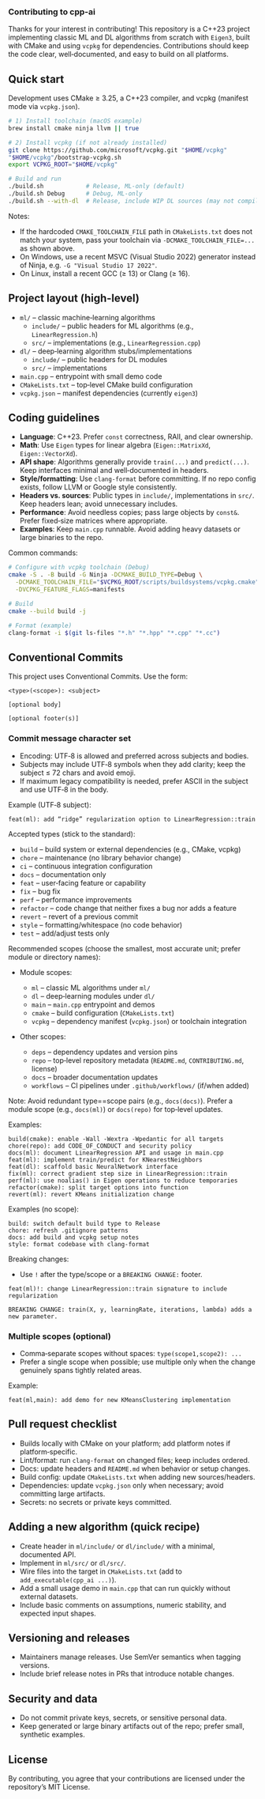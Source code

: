 ### Contributing to cpp-ai

Thanks for your interest in contributing! This repository is a C++23 project implementing classic ML and DL algorithms from scratch with `Eigen3`, built with CMake and using `vcpkg` for dependencies. Contributions should keep the code clear, well‑documented, and easy to build on all platforms.

## Quick start

Development uses CMake ≥ 3.25, a C++23 compiler, and vcpkg (manifest mode via `vcpkg.json`).

```bash
# 1) Install toolchain (macOS example)
brew install cmake ninja llvm || true

# 2) Install vcpkg (if not already installed)
git clone https://github.com/microsoft/vcpkg.git "$HOME/vcpkg"
"$HOME/vcpkg"/bootstrap-vcpkg.sh
export VCPKG_ROOT="$HOME/vcpkg"

# Build and run
./build.sh            # Release, ML-only (default)
./build.sh Debug      # Debug, ML-only
./build.sh --with-dl  # Release, include WIP DL sources (may not compile yet)
```

Notes:
- If the hardcoded `CMAKE_TOOLCHAIN_FILE` path in `CMakeLists.txt` does not match your system, pass your toolchain via `-DCMAKE_TOOLCHAIN_FILE=...` as shown above.
- On Windows, use a recent MSVC (Visual Studio 2022) generator instead of Ninja, e.g. `-G "Visual Studio 17 2022"`.
- On Linux, install a recent GCC (≥ 13) or Clang (≥ 16).

## Project layout (high-level)

- `ml/` – classic machine‑learning algorithms
  - `include/` – public headers for ML algorithms (e.g., `LinearRegression.h`)
  - `src/` – implementations (e.g., `LinearRegression.cpp`)
- `dl/` – deep‑learning algorithm stubs/implementations
  - `include/` – public headers for DL modules
  - `src/` – implementations
- `main.cpp` – entrypoint with small demo code
- `CMakeLists.txt` – top‑level CMake build configuration
- `vcpkg.json` – manifest dependencies (currently `eigen3`)

## Coding guidelines

- **Language**: C++23. Prefer `const` correctness, RAII, and clear ownership.
- **Math**: Use `Eigen` types for linear algebra (`Eigen::MatrixXd`, `Eigen::VectorXd`).
- **API shape**: Algorithms generally provide `train(...)` and `predict(...)`. Keep interfaces minimal and well‑documented in headers.
- **Style/formatting**: Use `clang-format` before committing. If no repo config exists, follow LLVM or Google style consistently.
- **Headers vs. sources**: Public types in `include/`, implementations in `src/`. Keep headers lean; avoid unnecessary includes.
- **Performance**: Avoid needless copies; pass large objects by `const&`. Prefer fixed‑size matrices where appropriate.
- **Examples**: Keep `main.cpp` runnable. Avoid adding heavy datasets or large binaries to the repo.

Common commands:

```bash
# Configure with vcpkg toolchain (Debug)
cmake -S . -B build -G Ninja -DCMAKE_BUILD_TYPE=Debug \
  -DCMAKE_TOOLCHAIN_FILE="$VCPKG_ROOT/scripts/buildsystems/vcpkg.cmake" \
  -DVCPKG_FEATURE_FLAGS=manifests

# Build
cmake --build build -j

# Format (example)
clang-format -i $(git ls-files "*.h" "*.hpp" "*.cpp" "*.cc")
```

## Conventional Commits

This project uses Conventional Commits. Use the form:

```
<type>(<scope>): <subject>

[optional body]

[optional footer(s)]
```

### Commit message character set

- Encoding: UTF‑8 is allowed and preferred across subjects and bodies.
- Subjects may include UTF‑8 symbols when they add clarity; keep the subject ≤ 72 chars and avoid emoji.
- If maximum legacy compatibility is needed, prefer ASCII in the subject and use UTF‑8 in the body.

Example (UTF‑8 subject):

```
feat(ml): add “ridge” regularization option to LinearRegression::train
```

Accepted types (stick to the standard):

- `build` – build system or external dependencies (e.g., CMake, vcpkg)
- `chore` – maintenance (no library behavior change)
- `ci` – continuous integration configuration
- `docs` – documentation only
- `feat` – user‑facing feature or capability
- `fix` – bug fix
- `perf` – performance improvements
- `refactor` – code change that neither fixes a bug nor adds a feature
- `revert` – revert of a previous commit
- `style` – formatting/whitespace (no code behavior)
- `test` – add/adjust tests only

Recommended scopes (choose the smallest, most accurate unit; prefer module or directory names):

- Module scopes:
  - `ml` – classic ML algorithms under `ml/`
  - `dl` – deep‑learning modules under `dl/`
  - `main` – `main.cpp` entrypoint and demos
  - `cmake` – build configuration (`CMakeLists.txt`)
  - `vcpkg` – dependency manifest (`vcpkg.json`) or toolchain integration

- Other scopes:
  - `deps` – dependency updates and version pins
  - `repo` – top‑level repository metadata (`README.md`, `CONTRIBUTING.md`, license)
  - `docs` – broader documentation updates
  - `workflows` – CI pipelines under `.github/workflows/` (if/when added)

Note: Avoid redundant type==scope pairs (e.g., `docs(docs)`). Prefer a module scope (e.g., `docs(ml)`) or `docs(repo)` for top‑level updates.

Examples:

```text
build(cmake): enable -Wall -Wextra -Wpedantic for all targets
chore(repo): add CODE_OF_CONDUCT and security policy
docs(ml): document LinearRegression API and usage in main.cpp
feat(ml): implement train/predict for KNearestNeighbors
feat(dl): scaffold basic NeuralNetwork interface
fix(ml): correct gradient step size in LinearRegression::train
perf(ml): use noalias() in Eigen operations to reduce temporaries
refactor(cmake): split target options into function
revert(ml): revert KMeans initialization change
```

Examples (no scope):

```text
build: switch default build type to Release
chore: refresh .gitignore patterns
docs: add build and vcpkg setup notes
style: format codebase with clang-format
```

Breaking changes:

- Use `!` after the type/scope or a `BREAKING CHANGE:` footer.

```text
feat(ml)!: change LinearRegression::train signature to include regularization

BREAKING CHANGE: train(X, y, learningRate, iterations, lambda) adds a new parameter.
```

### Multiple scopes (optional)

- Comma‑separate scopes without spaces: `type(scope1,scope2): ...`
- Prefer a single scope when possible; use multiple only when the change genuinely spans tightly related areas.

Example:

```text
feat(ml,main): add demo for new KMeansClustering implementation
```

## Pull request checklist

- Builds locally with CMake on your platform; add platform notes if platform‑specific.
- Lint/format: run `clang-format` on changed files; keep includes ordered.
- Docs: update headers and `README.md` when behavior or setup changes.
- Build config: update `CMakeLists.txt` when adding new sources/headers.
- Dependencies: update `vcpkg.json` only when necessary; avoid committing large artifacts.
- Secrets: no secrets or private keys committed.

## Adding a new algorithm (quick recipe)

- Create header in `ml/include/` or `dl/include/` with a minimal, documented API.
- Implement in `ml/src/` or `dl/src/`.
- Wire files into the target in `CMakeLists.txt` (add to `add_executable(cpp_ai ...)`).
- Add a small usage demo in `main.cpp` that can run quickly without external datasets.
- Include basic comments on assumptions, numeric stability, and expected input shapes.

## Versioning and releases

- Maintainers manage releases. Use SemVer semantics when tagging versions.
- Include brief release notes in PRs that introduce notable changes.

## Security and data

- Do not commit private keys, secrets, or sensitive personal data.
- Keep generated or large binary artifacts out of the repo; prefer small, synthetic examples.

## License

By contributing, you agree that your contributions are licensed under the repository’s MIT License.
